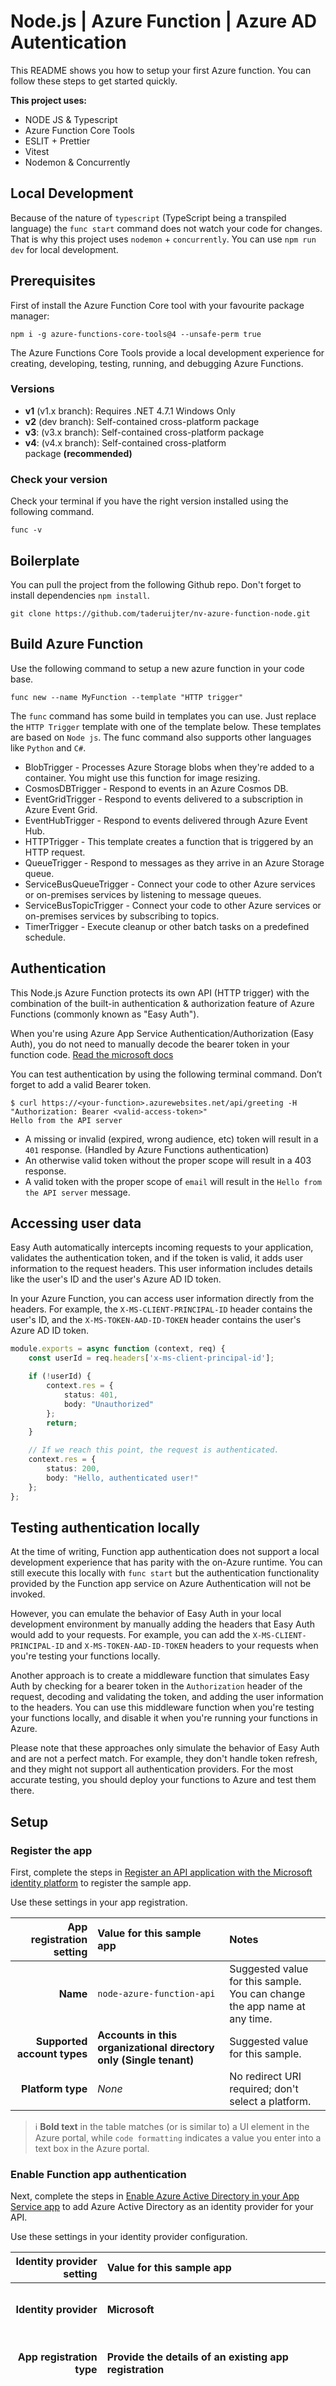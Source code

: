 # Node.js | Azure Function | Azure AD Autentication

This README shows you how to setup your first Azure function. You can follow these steps to get started quickly. 

**This project uses:**

- NODE JS & Typescript
- Azure Function Core Tools
- ESLIT + Prettier
- Vitest
- Nodemon & Concurrently

## Local Development

Because of the nature of `typescript` (TypeScript being a transpiled language) the `func start` command does not watch your code for changes. That is why this project uses `nodemon` + `concurrently`. You can use `npm run dev` for local development.

## Prerequisites

First of install the Azure Function Core tool with your favourite package manager:

```terminal
npm i -g azure-functions-core-tools@4 --unsafe-perm true
```

The Azure Functions Core Tools provide a local development experience for creating, developing, testing, running, and debugging Azure Functions.

### Versions
- **v1** (v1.x branch): Requires .NET 4.7.1 Windows Only
- **v2** (dev branch): Self-contained cross-platform package
- **v3**: (v3.x branch): Self-contained cross-platform package
- **v4**: (v4.x branch): Self-contained cross-platform package **(recommended)**

### Check your version

Check your terminal if you have the right version installed using the following command.

```terminal
func -v
```

## Boilerplate

You can pull the project from the following Github repo. Don't forget to install dependencies `npm install`.

```teminal
git clone https://github.com/taderuijter/nv-azure-function-node.git
```

## Build Azure Function

Use the following command to setup a new azure function in your code base. 

```terminal
func new --name MyFunction --template "HTTP trigger"
```

The `func` command has some build in templates you can use. Just replace the `HTTP Trigger` template with one of the template below. These templates are based on `Node js`. The func command also supports other languages like `Python` and `C#`.

- BlobTrigger - Processes Azure Storage blobs when they're added to a container. You might use this function for image resizing.
- CosmosDBTrigger - Respond to events in an Azure Cosmos DB.
- EventGridTrigger - Respond to events delivered to a subscription in Azure Event Grid.
- EventHubTrigger - Respond to events delivered through Azure Event Hub.
- HTTPTrigger - This template creates a function that is triggered by an HTTP request.
- QueueTrigger - Respond to messages as they arrive in an Azure Storage queue.
- ServiceBusQueueTrigger - Connect your code to other Azure services or on-premises services by listening to message queues.
- ServiceBusTopicTrigger - Connect your code to other Azure services or on-premises services by subscribing to topics.
- TimerTrigger - Execute cleanup or other batch tasks on a predefined schedule.

## Authentication

This Node.js Azure Function protects its own API (HTTP trigger) with the combination of the built-in authentication & authorization feature of Azure Functions (commonly known as "Easy Auth"). 

When you're using Azure App Service Authentication/Authorization (Easy Auth), you do not need to manually decode the bearer token in your function code. [Read the microsoft docs](https://learn.microsoft.com/nl-nl/azure/app-service/overview-authentication-authorization)

You can test authentication by using the following terminal command. Don’t forget to add a valid Bearer token.

```console
$ curl https://<your-function>.azurewebsites.net/api/greeting -H "Authorization: Bearer <valid-access-token>"
Hello from the API server
```

- A missing or invalid (expired, wrong audience, etc) token will result in a `401` response. (Handled by Azure Functions authentication)
- An otherwise valid token without the proper scope will result in a 403 response.
- A valid token with the proper scope of `email` will result in the `Hello from the API server` message.

## Accessing user data

Easy Auth automatically intercepts incoming requests to your application, validates the authentication token, and if the token is valid, it adds user information to the request headers. This user information includes details like the user's ID and the user's Azure AD ID token.

In your Azure Function, you can access user information directly from the headers. For example, the `X-MS-CLIENT-PRINCIPAL-ID` header contains the user's ID, and the `X-MS-TOKEN-AAD-ID-TOKEN` header contains the user's Azure AD ID token.

```typescript
module.exports = async function (context, req) {
    const userId = req.headers['x-ms-client-principal-id'];

    if (!userId) {
        context.res = {
            status: 401,
            body: "Unauthorized"
        };
        return;
    }

    // If we reach this point, the request is authenticated.
    context.res = {
        status: 200,
        body: "Hello, authenticated user!"
    };
};
```

## Testing authentication locally

At the time of writing, Function app authentication does not support a local development experience that has parity with the on-Azure runtime. You can still execute this locally with `func start` but the authentication functionality provided by the Function app service on Azure Authentication will not be invoked. 

However, you can emulate the behavior of Easy Auth in your local development environment by manually adding the headers that Easy Auth would add to your requests. For example, you can add the `X-MS-CLIENT-PRINCIPAL-ID` and `X-MS-TOKEN-AAD-ID-TOKEN` headers to your requests when you're testing your functions locally.

Another approach is to create a middleware function that simulates Easy Auth by checking for a bearer token in the `Authorization` header of the request, decoding and validating the token, and adding the user information to the headers. You can use this middleware function when you're testing your functions locally, and disable it when you're running your functions in Azure.

Please note that these approaches only simulate the behavior of Easy Auth and are not a perfect match. For example, they don't handle token refresh, and they might not support all authentication providers. For the most accurate testing, you should deploy your functions to Azure and test them there.

## Setup

### Register the app

First, complete the steps in [Register an API application with the Microsoft identity platform](https://docs.microsoft.com/azure/active-directory/develop/quickstart-configure-app-expose-web-apis#register-the-web-api) to register the sample app.

Use these settings in your app registration.

| App registration <br/> setting | Value for this sample app                                            | Notes                                                                           |
|-------------------------------:|:---------------------------------------------------------------------|:--------------------------------------------------------------------------------|
| **Name**                       | `node-azure-function-api`                                            | Suggested value for this sample. <br/> You can change the app name at any time. |
| **Supported account types**    | **Accounts in this organizational directory only (Single tenant)**   | Suggested value for this sample.                                                |
| **Platform type**              | _None_                                                               | No redirect URI required; don't select a platform.                              |

> :information_source: **Bold text** in the table matches (or is similar to) a UI element in the Azure portal, while `code formatting` indicates a value you enter into a text box in the Azure portal.

### Enable Function app authentication

Next, complete the steps in [Enable Azure Active Directory in your App Service app](https://docs.microsoft.com/azure/app-service/configure-authentication-provider-aad?toc=/azure/azure-functions/toc.json#-enable-azure-active-directory-in-your-app-service-app) to add Azure Active Directory as an identity provider for your API.

Use these settings in your identity provider configuration.

| Identity provider setting       | Value for this sample app                               | Notes                                                                            |
|--------------------------------:|:--------------------------------------------------------|:---------------------------------------------------------------------------------|
| **Identity provider**           | **Microsoft**                                           | Required value for this sample.                                                  |
| **App registration type**       | **Provide the details of an existing app registration** | Required value for this sample.                                                  |
| **Application (client) ID**     | `<client-id>`                                           | Required value for this sample. <br/> 'Application (client) ID' of the API's app registration in Azure portal - this value is a GUID     |
| **Client secret (recommended)** | _None_                                                  | Suggested value for this sample. <br/> This sample doesn't require this feature. |
| **Issuer URL**                  | `https://login.microsoftonline.com/<tenant-id>/v2.0`    | Required value for this sample. <br/> Update to include 'Tenant ID' of your Azure AD instance - this value is a GUID                     |
| **Allowed token audiences**     | `api://<client-id>`                                     | Required value for this sample. <br/> 'Application ID URI' of app registration in Azure portal - this value typically starts with api:// |
| **Restrict access**             | **Require authentication**                              | Required value for this sample.                                                  |
| **Unauthenticated requests**    | **HTTP 401 Unauthorized: recommended for APIs**         | Suggested value for this sample.                                                 |
| **Token store**                 | _Unselected_                                            | Suggested value for this sample.                                                 |

> :information_source: **Bold text** in the table matches (or is similar to) a UI element in the Azure portal, while `code formatting` indicates a value you enter into a text box in the Azure portal.

## Access the API

Using Postman, curl, or a similar application, issue an HTTP GET request to https://<your-function-app-name>.azurewebsites.net/api/greeting with an `Authorization` header of `Bearer {VALID-ACCESS-TOKEN}`.

For example, if you use curl and everything worked, you should receive a response from the Azure Function similar to this.

```console
$ curl https://<your-function>.azurewebsites.net/api/greeting -H "Authorization: Bearer <valid-access-token>"
Hello from the API server
```
